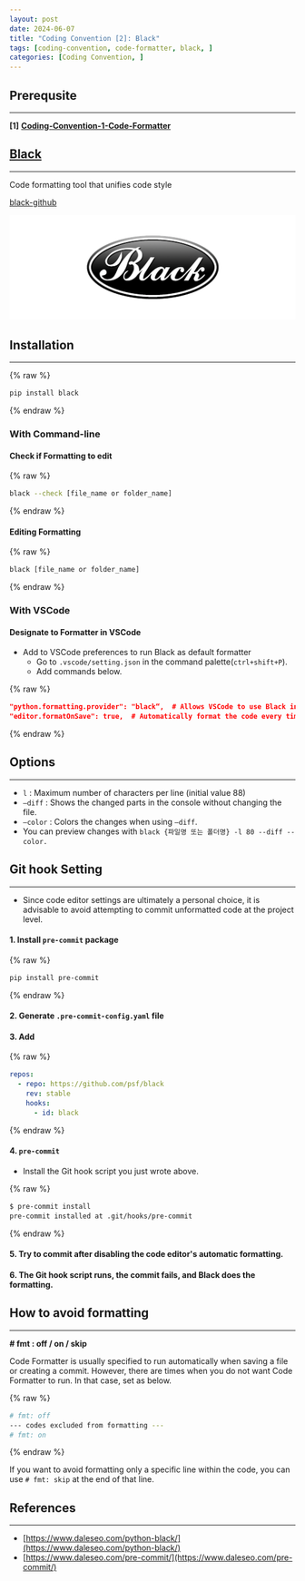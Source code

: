 ```yaml
---
layout: post
date: 2024-06-07
title: "Coding Convention [2]: Black"
tags: [coding-convention, code-formatter, black, ]
categories: [Coding Convention, ]
---
```




## Prerequsite


---


**[1]** [**Coding-Convention-1-Code-Formatter**](https://rebedy.github.io/posts/Coding-Convention-1-Code-Formatter/)



## [Black](https://black.readthedocs.io/en/stable/)


---


Code formatting tool that unifies code style


[black-github](https://github.com/psf/black)


![0](/assets/img/2024-06-07-Coding-Convention-[2]:-Black.md/0.png)



## Installation


---



{% raw %}
```bash
pip install black
```
{% endraw %}




### With Command-line



#### Check if Formatting to edit 



{% raw %}
```bash
black --check [file_name or folder_name]
```
{% endraw %}




#### Editing Formatting



{% raw %}
```bash
black [file_name or folder_name]
```
{% endraw %}




### With VSCode



#### Designate to Formatter in VSCode

- Add to VSCode preferences to run Black as default formatter
	- Go to `.vscode/setting.json` in the command palette(`ctrl+shift+P`).
	- Add commands below.


{% raw %}
```json
"python.formatting.provider": "black“,  # Allows VSCode to use Black instead of its default formatter.
"editor.formatOnSave": true,  # Automatically format the code every time you save it.
```
{% endraw %}




## Options


---

- `l` : Maximum number of characters per line (initial value 88)
- `—diff` : Shows the changed parts in the console without changing the file.
- `—color` : Colors the changes when using `—diff`.
- You can preview changes with `black {파일명 또는 폴더명} -l 80 --diff --color.`


## **Git hook Setting**


---

- Since code editor settings are ultimately a personal choice, it is advisable to avoid attempting to commit unformatted code at the project level.


#### 1. Install `pre-commit` package 



{% raw %}
```bash
pip install pre-commit
```
{% endraw %}




#### 2. Generate `.pre-commit-config.yaml` file



#### 3. Add



{% raw %}
```yaml
repos:
  - repo: https://github.com/psf/black
    rev: stable
    hooks:
      - id: black
```
{% endraw %}




#### 4. `pre-commit` 

- Install the Git hook script you just wrote above.


{% raw %}
```bash
$ pre-commit install
pre-commit installed at .git/hooks/pre-commit
```
{% endraw %}




#### 5. Try to commit after disabling the code editor's automatic formatting.



#### 6. The Git hook script runs, the commit fails, and Black does the formatting.



## How to avoid formatting


---


 **# fmt : off / on / skip**


Code Formatter is usually specified to run automatically when saving a file or creating a commit. However, there are times when you do not want Code Formatter to run. In that case, set as below.



{% raw %}
```bash
# fmt: off
--- codes excluded from formatting ---
# fmt: on
```
{% endraw %}



If you want to avoid formatting only a specific line within the code, you can use `# fmt: skip` at the end of that line.



## References


---

- [https://www.daleseo.com/python-black/](https://www.daleseo.com/python-black/)
- [https://www.daleseo.com/pre-commit/](https://www.daleseo.com/pre-commit/)
